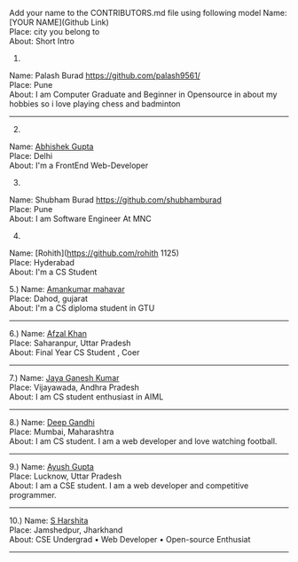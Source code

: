 Add your name to the CONTRIBUTORS.md file using following model
Name: [YOUR NAME](Github Link)<br>
Place: city you belong to<br>
About: Short Intro<br>


1)
Name: Palash Burad https://github.com/palash9561/<br>
Place: Pune<br>
About: I am Computer Graduate and Beginner in Opensource in
       about my hobbies so i love playing chess and badminton<br>

<hr>

2)
Name: [Abhishek Gupta](https://github.com/Im-Abhi)<br>
Place: Delhi<br>
About: I'm a FrontEnd Web-Developer<br>

3)
Name: Shubham Burad https://github.com/shubhamburad<br>
Place: Pune<br>
About: I am Software Engineer At MNC <br>


4)
Name: [Rohith](https://github.com/rohith 1125)<br>
Place: Hyderabad<br>
About: I'm a CS Student<br>       

5.)
Name: [Amankumar mahavar](https://github.com/amankumarmahavar)<br>
Place: Dahod, gujarat<br>
About: I'm a CS diploma student in GTU
<hr>

6.)
Name: [Afzal Khan](https://github.com/afzall-khan)<br>
Place: Saharanpur, Uttar Pradesh<br>
About: Final Year CS Student , Coer
<hr>

7.)
Name: [Jaya Ganesh Kumar](https://github.com/jayaganeshkumar)<br>
Place: Vijayawada, Andhra Pradesh<br>
About: I am CS student enthusiast in AIML
<hr>

8.)
Name: [Deep Gandhi](https://github.com/deepg7)<br>
Place: Mumbai, Maharashtra<br>
About: I am CS student. I am a web developer and love watching football.
<hr>

9.)
Name: [Ayush Gupta](https://github.com/AyushGupta2002)<br>
Place: Lucknow, Uttar Pradesh</br>
About: I am a CSE student. I am a web developer and competitive programmer.
<hr>

10.)
Name: [S Harshita](https://github.com/harshita2216)<br>
Place: Jamshedpur, Jharkhand</br>
About: CSE Undergrad • Web Developer • Open-source Enthusiat 
<hr>

